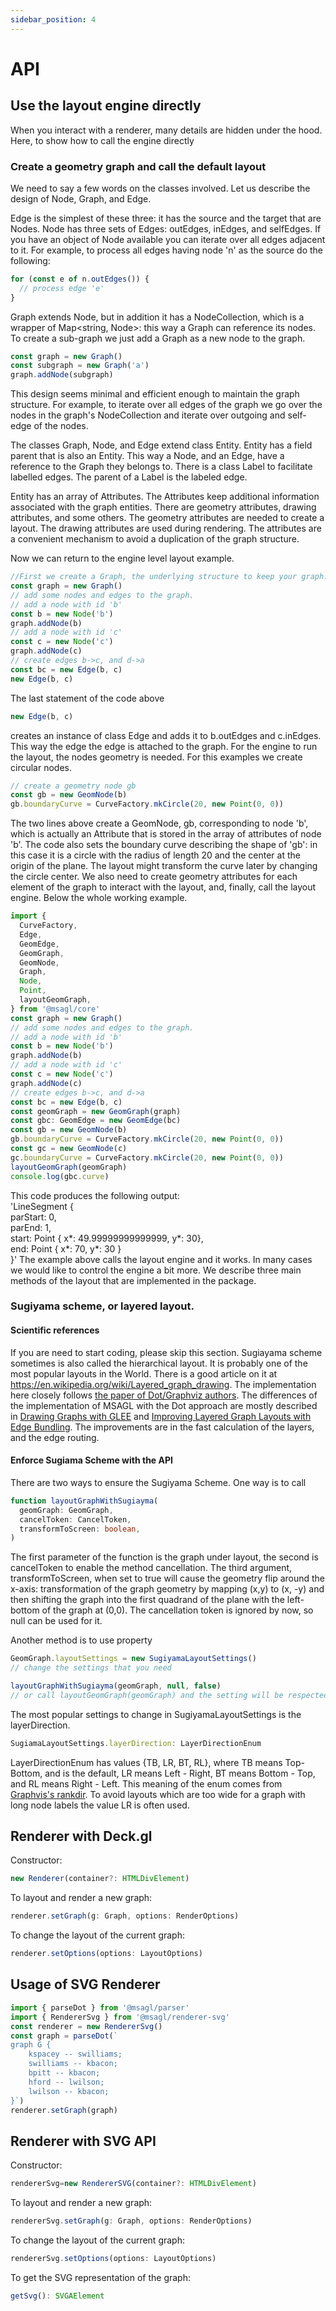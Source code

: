 ```yaml
---
sidebar_position: 4
---
```


# API

## Use the layout engine directly

When you interact with a renderer, many details are hidden under the hood.
Here, to show how to call the engine directly

### Create a geometry graph and call the default layout

We need to say a few words on the classes involved.
Let us describe the design of Node, Graph, and Edge.

Edge is the simplest of these three: it has the source and the target that are Nodes.
Node has three sets of Edges: outEdges, inEdges, and selfEdges.
If you have an object of Node available you can iterate over all edges adjacent to it.
For example, to process all edges having node 'n' as the source do the following:

```ts
for (const e of n.outEdges()) {
  // process edge 'e'
}
```

Graph extends Node, but in addition it has a NodeCollection, which is a wrapper
of Map<string, Node>: this way a Graph can reference its nodes. To create a sub-graph we just
add a Graph as a new node to the graph.

```ts
const graph = new Graph()
const subgraph = new Graph('a')
graph.addNode(subgraph)
```

This design seems minimal and efficient enough to maintain the graph structure. For example, to iterate over all edges of the graph
we go over the nodes in the graph's NodeCollection and iterate over outgoing and self-edge of the nodes.

The classes Graph, Node, and Edge extend class Entity. Entity has a field parent that is also an Entity.
This way a Node, and an Edge, have a reference to the Graph they belongs to.
There is a class Label to facilitate labelled edges. The parent of a Label is the labeled edge.

Entity has an array of Attributes. The Attributes keep additional information associated with the graph entities.
There are geometry attributes, drawing attributes, and some others.
The geometry attributes are needed to create a layout. The drawing attributes are used during rendering.
The attributes are a convenient mechanism to avoid a duplication of the graph structure.

Now we can return to the engine level layout example.

```ts
//First we create a Graph, the underlying structure to keep your graph.
const graph = new Graph()
// add some nodes and edges to the graph.
// add a node with id 'b'
const b = new Node('b')
graph.addNode(b)
// add a node with id 'c'
const c = new Node('c')
graph.addNode(c)
// create edges b->c, and d->a
const bc = new Edge(b, c)
new Edge(b, c)
```

The last statement of the code above

```ts
new Edge(b, c)
```

creates an instance of class Edge and adds it to b.outEdges and c.inEdges.
This way the edge the edge is attached to the graph.
For the engine to run the layout, the nodes geometry is needed. For this examples we create circular nodes.

```ts
// create a geometry node gb
const gb = new GeomNode(b)
gb.boundaryCurve = CurveFactory.mkCircle(20, new Point(0, 0))
```

The two lines above create a GeomNode, gb, corresponding to node 'b',
which is actually an Attribute that is stored in the array of attributes of node 'b'.
The code also sets the boundary curve describing the shape of 'gb': in this case it is
a circle with the radius of length 20 and the center at the origin of the plane. The layout might transform the
curve later by changing the circle center. We also need to create geometry attributes for each element of the graph
to interact with the layout, and, finally, call the layout engine. Below the whole working example.

```ts build
import {
  CurveFactory,
  Edge,
  GeomEdge,
  GeomGraph,
  GeomNode,
  Graph,
  Node,
  Point,
  layoutGeomGraph,
} from '@msagl/core'
const graph = new Graph()
// add some nodes and edges to the graph.
// add a node with id 'b'
const b = new Node('b')
graph.addNode(b)
// add a node with id 'c'
const c = new Node('c')
graph.addNode(c)
// create edges b->c, and d->a
const bc = new Edge(b, c)
const geomGraph = new GeomGraph(graph)
const gbc: GeomEdge = new GeomEdge(bc)
const gb = new GeomNode(b)
gb.boundaryCurve = CurveFactory.mkCircle(20, new Point(0, 0))
const gc = new GeomNode(c)
gc.boundaryCurve = CurveFactory.mkCircle(20, new Point(0, 0))
layoutGeomGraph(geomGraph)
console.log(gbc.curve)
```

This code produces the following output:  
'LineSegment {  
 parStart: 0,  
 parEnd: 1,  
 start: Point { x*: 49.99999999999999, y*: 30},  
 end: Point { x*: 70, y*: 30 }  
 }'
The example above calls the layout engine and it works. In many cases we would like to control the engine a bit more.
We describe three main methods of the layout that are implemented in the package.

### Sugiyama scheme, or layered layout.

#### Scientific references

If you are need to start coding, please skip this section. Sugiayama scheme sometimes is also called the hierarchical layout. It is probably one of the most popular layouts in the World.
There is a good article on it at https://en.wikipedia.org/wiki/Layered_graph_drawing.
The implementation here closely follows [the paper of Dot/Graphviz authors](https://www.researchgate.net/profile/Emden-Gansner/publication/3187542_A_Technique_for_Drawing_Directed_Graphs/links/5c0abd024585157ac1b04523/A-Technique-for-Drawing-Directed-Graphs.pdf). The differences of the implementation of MSAGL with the Dot approach are mostly described in [Drawing Graphs with GLEE](https://www.microsoft.com/en-us/research/wp-content/uploads/2016/02/gd2007-glee.pdf) and [Improving Layered Graph Layouts with Edge Bundling](https://elar.urfu.ru/bitstream/10995/111368/1/2-s2.0-79952265484.pdf). The improvements are in the fast calculation of the layers, and the edge routing.

#### Enforce Sugiama Scheme with the API

There are two ways to ensure the Sugiyama Scheme. One way is to call

```ts
function layoutGraphWithSugiayma(
  geomGraph: GeomGraph,
  cancelToken: CancelToken,
  transformToScreen: boolean,
)
```

The first parameter of the function is the graph under layout, the second is cancelToken to enable the method cancellation. The third argument, transformToScreen, when set to true will cause the geometry flip around the x-axis: transformation of the graph geometry by mapping (x,y) to (x, -y) and then shifting the graph into the first quadrand of the plane with the left-bottom of the graph at (0,0). The cancellation token is ignored by now, so null can be used for it.

Another method is to use property

```ts
GeomGraph.layoutSettings = new SugiyamaLayoutSettings()
// change the settings that you need

layoutGraphWithSugiayma(geomGraph, null, false)
// or call layoutGeomGraph(geomGraph) and the setting will be respected
```

The most popular settings to change in SugiyamaLayoutSettings is the layerDirection.

```ts
SugiamaLayoutSettings.layerDirection: LayerDirectionEnum
```

LayerDirectionEnum has values {TB, LR, BT, RL}, where TB means Top-Bottom, and is the default, LR means Left - Right, BT means Bottom - Top, and RL means Right - Left.
This meaning of the enum comes from [Graphvis's rankdir](https://graphviz.org/docs/attrs/rankdir/). To avoid layouts which are too wide for a graph with long node labels the value LR is often used.

## Renderer with Deck.gl

Constructor:

```ts
new Renderer(container?: HTMLDivElement)
```

To layout and render a new graph:

```ts
renderer.setGraph(g: Graph, options: RenderOptions)
```

To change the layout of the current graph:

```ts
renderer.setOptions(options: LayoutOptions)
```

## Usage of SVG Renderer

```ts build
import { parseDot } from '@msagl/parser'
import { RendererSvg } from '@msagl/renderer-svg'
const renderer = new RendererSvg()
const graph = parseDot(`
graph G {
	kspacey -- swilliams;
	swilliams -- kbacon;
	bpitt -- kbacon;
	hford -- lwilson;
	lwilson -- kbacon;
}`)
renderer.setGraph(graph)
```

## Renderer with SVG API

Constructor:

```ts
rendererSvg=new RendererSVG(container?: HTMLDivElement)
```

To layout and render a new graph:

```ts
rendererSvg.setGraph(g: Graph, options: RenderOptions)
```

To change the layout of the current graph:

```ts
rendererSvg.setOptions(options: LayoutOptions)
```

To get the SVG representation of the graph:

```ts
getSvg(): SVGAElement
```
